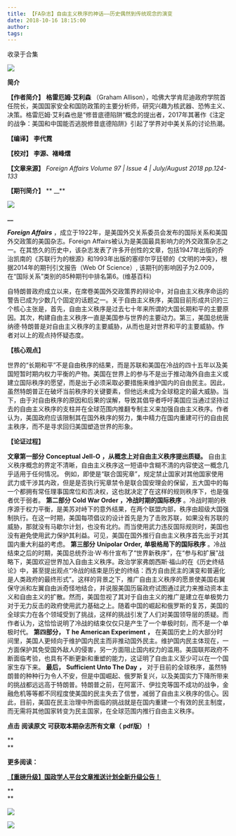 ```yaml
---
title: 【FA杂志】自由主义秩序的神话——历史偶然到传统观念的演变
date: 2018-10-16 18:15:00
author: 
tags: 
---
```



收录于合集

![](/images/3589/2.gif)

  

**简介**

  

 **【作者简介】** **格雷厄姆·艾利森** （Graham
Allison），哈佛大学肯尼迪政府学院首任院长，美国国家安全和国防政策的主要分析师，研究兴趣为核武器、恐怖主义、决策。格雷厄姆·艾利森也是“修昔底德陷阱“概念的提出者，2017年其著作《注定的战争：美国和中国能否逃脱修昔底德陷阱》引起了学界对中美关系的讨论热潮。

 **【编译】** **李代霓**

 **【校对】** **李源、褚峰熠**

 **【文章来源】** _Foreign Affairs Volume 97 | Issue 4 | July/August 2018
pp.124-133_

 **【期刊简介】** ** __**

![](/images/3589/3.png)

**__**

**_Foreign Affairs_** ，成立于1922年，是美国外交关系委员会发布的国际关系和美国外交政策的美国杂志。Foreign
Affairs被认为是美国最具影响力的外交政策杂志之一。在其悠久的历史中，该杂志发表了许多开创性的文章，包括1947年出版的乔治凯南的《苏联行为的根源》和1993年出版的塞缪尔亨廷顿的《文明的冲突》，根据2014年的期刊引文报告（Web
Of Science）, 该期刊的影响因子为2.009，在“国际关系”类别的85种期刊中排名第6。(维基百科)

  

自特朗普政府成立以来，在席卷美国外交政策界的辩论中，对自由主义秩序命运的警告已成为少数几个固定的话题之一。关于自由主义秩序，美国目前形成共识的三个核心主张是，首先，自由主义秩序是过去七十年来所谓的大国长期和平的主要原因。其次，构建自由主义秩序一直是美国参与世界的主要动力。第三，美国总统唐纳德·特朗普是对自由主义秩序的主要威胁，从而也是对世界和平的主要威胁。作者对以上的观点持怀疑态度。

 **【核心观点】**

世界的“长期和平”不是自由秩序的结果，而是苏联和美国在冷战的四十五年以及美国短暂时期内权力平衡的产物。美国在世界上的参与不是出于推动海外自由主义或建立国际秩序的愿望，而是出于必须采取必要措施来维护国内的自由民主。因此，虽然特朗普正在破坏当前秩序的关键要素，但他远未成为全球稳定的最大威胁。当下，由于对自由秩序的原因和后果的误解，导致其倡导者呼吁美国应当通过坚持过去的自由主义秩序的支柱并在全球范围内推翻专制主义来加强自由主义秩序。作者认为，美国政府应该限制其在国外秩序的努力，集中精力在国内重建可行的自由民主秩序，而不是寻求回归美国塑造世界的形象。

 **【论证过程】**

 **文章第一部分** **Conceptual Jell-O** **，从概念上对自由主义秩序提出质疑。**
自由主义秩序概念的界定不清晰，自由主义秩序这一短语中含糊不清的内容使这一概念几乎适用于任何情况。
例如，即使是“联合国宪章”，规定禁止国家对其他国家使用武力或干涉其内政，但是是否执行宪章禁令是联合国安理会的保留，五大国中的每一个都拥有常任理事国席位和否决权，这也就决定了在这样的规则秩序下，也是强者优于弱者。
**第二部分** **Cold War Order** **，冷战时期的国际秩序**
。冷战时期的秩序源于权力平衡，是美苏对峙下的意外结果，在两个联盟内部，秩序由超级大国强制执行。在这一时期，美国每项倡议的设计首先是为了击败苏联，如果没有苏联的威胁，那就没有马歇尔计划，也没有北约。而当使用武力违反国际规则时，美国也没有避免使用武力保护其利益。可见，美国在国外推行自由主义秩序首先出于对其国内重大利益的考虑。
**第三部分** **Unipolar Order,** **单极格局下的国际秩序**
。冷战结束之后的时期，美国总统乔治·W·布什宣布了“世界新秩序”，在“参与和扩展”战略下，美国欢迎世界加入自由主义秩序。政治学家弗朗西斯·福山的在《历史终结论》中，甚至提出观点“冷战的结束是历史的终结：西方自由民主的演变和普遍化是人类政府的最终形式”。这样的背景之下，推广自由主义秩序的愿景使美国右翼保守派和左翼自由派奇怪地结合，并说服美国历届政府试图通过武力来推动资本主义和自由主义的扩散。然而，美国忽视了其对于自由主义的推广是建立在单极势力对于无力反击的政府使用武力基础之上。随着中国的崛起和俄罗斯的复苏，美国的全球实力在各个领域受到了挑战，这样的挑战引发了人们对美国领导层的质疑。而作者认为，这恰恰说明了冷战的结束仅仅只是产生了一个单极时刻，而不是一个单极时代。
**第四部分， T** **he American Experiment** **，**
在美国历史上的大部分时间里，美国人更倾向于维护国内民主而非推动国外民主。维护国内民主体现在，一方面保护其免受国外敌人的侵害，另一方面阻止国内权力的滥用。美国联邦政府不断面临考验，也具有不断更新和重塑的能力，这证明了自由主义至少可以在一个国家生存下来。
**最后，** **Sufficient Unto The Day** **，**
对于目前的全球秩序，虽然特朗普的种种行为令人不安，但是中国崛起、俄罗斯复兴，以及美国实力下降所带来的挑战都远远高于特朗普。特朗普之前，在阿富汗、伊拉克等国不成功的战争，金融危机等等都不同程度使美国的民主失去了信誉，减弱了自由主义秩序的信心。因此，目前，美国在民主治理中所面临的挑战就是在国内重建一个有效的民主制度，而无需将其他国家转变为民主国家，在全球范围内推行自由主义秩序。

  

 **点击** **阅读原文** **可获取本期杂志所有文章（ pdf版）！**

 **  
**

 **更多阅读：**

**[【重磅升级】国政学人平台文章推送计划全新升级公告！](http://mp.weixin.qq.com/s?__biz=MzI3MTYzMzE5Mw==&mid=2247487499&idx=1&sn=74580f61faa40945f356bfd7c4964811&chksm=eb3f8e4ddc48075b76c4c2ef4db3038d3895b197924de5b02a4881dd33a9da53f8e54fbfaa32&scene=21#wechat_redirect)**

 **  
**

![](/images/3589/4.jpeg)

![](/images/3589/5.gif)


